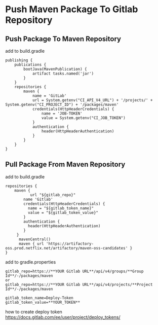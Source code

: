 # Push Maven Package To Gitlab Repository



## Push Package To Maven Repository
add to build.gradle

```
publishing {
	publications {
		bootJava(MavenPublication) {
			artifact tasks.named('jar')
		}
	}
	repositories {
		maven {
			name = 'GitLab'
			url = System.getenv("CI_API_V4_URL") + '/projects/' + System.getenv("CI_PROJECT_ID") + '/packages/maven'
			credentials(HttpHeaderCredentials) {
				name = 'JOB-TOKEN'
				value = System.getenv("CI_JOB_TOKEN")
			}
			authentication {
				header(HttpHeaderAuthentication)
			}
		}
	}
}
```


## Pull Package From Maven Repository
add to build.gradle
```
repositories {
	maven { 
           url "${gitlab_repo}"
	    name 'Gitlab'
	    credentials(HttpHeaderCredentials) {
	      name = "${gitlab_token_name}"
	      value = "${gitlab_token_value}"
	    }
	    authentication {
	      header(HttpHeaderAuthentication)
	    }	    
     }
	  mavenCentral()
	  maven { url 'https://artifactory-oss.prod.netflix.net/artifactory/maven-oss-candidates' }
}
```

add to gradle.properties

```
gitlab_repo=https://**YOUR Gitlab URL**/api/v4/groups/**Group Id**/-/packages/maven
or
gitlab_repo=https://**YOUR Gitlab URL**/api/v4/projects/**Project Id**/-/packages/maven

gitlab_token_name=Deploy-Token
gitlab_token_value=**YOUR_TOKEN**
```

how to create deploy token
https://docs.gitlab.com/ee/user/project/deploy_tokens/
